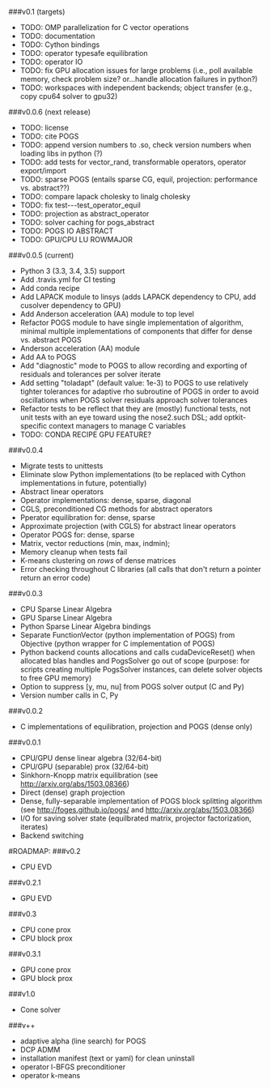 ###v0.1 (targets)
- TODO: OMP parallelization for C vector operations
- TODO: documentation
- TODO: Cython bindings
- TODO: operator typesafe equilibration
- TODO: operator IO
- TODO: fix GPU allocation issues for large problems (i.e., poll available memory,
check problem size? or...handle allocation failures in python?)
- TODO: workspaces with independent backends; object transfer (e.g., copy cpu64 solver to gpu32)

###v0.0.6 (next release)
- TODO: license
- TODO: cite POGS
- TODO: append version numbers to .so, check version numbers when loading libs in python (?)
- TODO: add tests for vector_rand, transformable operators, operator export/import 
- TODO: sparse POGS (entails sparse CG, equil, projection: performance vs. abstract??)
- TODO: compare lapack cholesky to linalg cholesky
- TODO: fix test---test_operator_equil
- TODO: projection as abstract_operator
- TODO: solver caching for pogs_abstract
- TODO: POGS IO ABSTRACT
- TODO: GPU/CPU LU ROWMAJOR

###v0.0.5 (current)
- Python 3 (3.3, 3.4, 3.5) support
- Add .travis.yml for CI testing
- Add conda recipe
- Add LAPACK module to linsys (adds LAPACK dependency to CPU, add cusolver dependency to GPU)
- Add Anderson acceleration (AA) module to top level
- Refactor POGS module to have single implementation of algorithm, minimal multiple implementations of components that differ for dense vs. abstract POGS
- Anderson acceleration (AA) module
- Add AA to POGS
- Add "diagnostic" mode to POGS to allow recording and exporting of residuals and tolerances per solver iterate
- Add setting "toladapt" (default value: 1e-3) to POGS to use relatively tighter tolerances for adaptive rho subroutine of POGS in order to avoid oscillations when POGS solver residuals approach solver tolerances 
- Refactor tests to be reflect that they are (mostly) functional tests, not unit tests with an eye toward using the nose2.such DSL; add optkit-specific context managers to manage C variables
- TODO: CONDA RECIPE GPU FEATURE?

###v0.0.4
- Migrate tests to unittests
- Eliminate slow Python implementations (to be replaced with Cython implementations in future, potentially)
- Abstract linear operators
- Operator implementations: dense, sparse, diagonal
- CGLS, preconditioned CG methods for abstract operators
- Pperator equilibration for: dense, sparse
- Approximate projection (with CGLS) for abstract linear operators
- Operator POGS for: dense, sparse
- Matrix, vector reductions (min, max, indmin); 
- Memory cleanup when tests fail 
- K-means clustering on *rows* of dense matrices
- Error checking throughout C libraries (all calls that don't return a pointer return an error code)

###v0.0.3
- CPU Sparse Linear Algebra
- GPU Sparse Linear Algebra
- Python Sparse Linear Algebra bindings
- Separate FunctionVector (python implementation of POGS) from Objective (python wrapper for C implementation of POGS)
- Python backend counts allocations and calls cudaDeviceReset() when allocated blas handles and PogsSolver go out of scope (purpose: for scripts creating multiple PogsSolver instances, can delete solver objects to free GPU memory)
- Option to suppress [y, mu, nu] from POGS solver output (C and Py)
- Version number calls in C, Py

###v0.0.2
- C implementations of equilibration, projection and POGS (dense only)

###v0.0.1
- CPU/GPU dense linear algebra (32/64-bit)
- CPU/GPU (separable) prox (32/64-bit)
- Sinkhorn-Knopp matrix equilibration (see http://arxiv.org/abs/1503.08366)
- Direct (dense) graph projection
- Dense, fully-separable implementation of POGS block splitting algorithm (see http://foges.github.io/pogs/ and http://arxiv.org/abs/1503.08366)
- I/O for saving solver state (equilbrated matrix, projector factorization, iterates)
- Backend switching

#ROADMAP:
###v0.2
- CPU EVD

###v0.2.1
- GPU EVD

###v0.3
- CPU cone prox
- CPU block prox

###v0.3.1
- GPU cone prox
- GPU block prox

###v1.0
- Cone solver

###v++
- adaptive alpha (line search) for POGS
- DCP ADMM
- installation manifest (text or yaml) for clean uninstall
- operator l-BFGS preconditioner
- operator k-means

